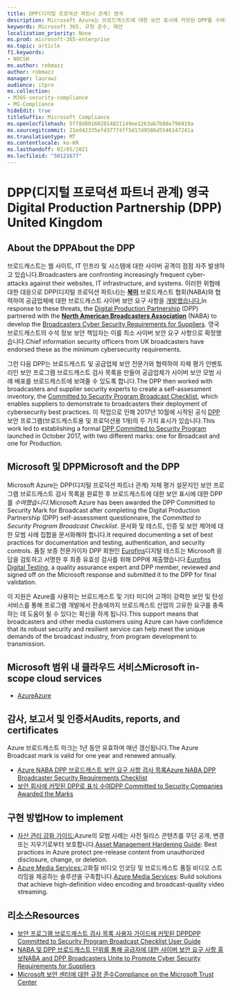 ```yaml
---
title: DPP(디지털 프로덕션 파트너 관계) 영국
description: Microsoft Azure는 브로드캐스트에 대한 보안 표시에 커밋된 DPP를 수여했습니다.
keywords: Microsoft 365, 규정 준수, 제안
localization_priority: None
ms.prod: microsoft-365-enterprise
ms.topic: article
f1.keywords:
- NOCSH
ms.author: robmazz
author: robmazz
manager: laurawi
audience: itpro
ms.collection:
- M365-security-compliance
- MS-Compliance
hideEdit: true
titleSuffix: Microsoft Compliance
ms.openlocfilehash: 5ff8d881602014821149ee1263ab7b88e796919a
ms.sourcegitcommit: 21ed42335efd37774ff5d17d9586d5546147241a
ms.translationtype: MT
ms.contentlocale: ko-KR
ms.lasthandoff: 02/05/2021
ms.locfileid: "50121677"
---
```

# <a name="digital-production-partnership-dpp-united-kingdom"></a><span data-ttu-id="7b07f-104">DPP(디지털 프로덕션 파트너 관계) 영국</span><span class="sxs-lookup"><span data-stu-id="7b07f-104">Digital Production Partnership (DPP) United Kingdom</span></span>

## <a name="about-the-dpp"></a><span data-ttu-id="7b07f-105">About the DPP</span><span class="sxs-lookup"><span data-stu-id="7b07f-105">About the DPP</span></span>

<span data-ttu-id="7b07f-106">브로드캐스트는 웹 사이트, IT 인프라 및 시스템에 대한 사이버 공격이 점점 자주 발생하고 있습니다.</span><span class="sxs-lookup"><span data-stu-id="7b07f-106">Broadcasters are confronting increasingly frequent cyber-attacks against their websites, IT infrastructure, and systems.</span></span> <span data-ttu-id="7b07f-107">이러한 위협에 대한 [](https://www.thedpp.com/) 대응으로 DPP(디지털 프로덕션 파트너)는 [**북미**](https://nabanet.com/) 브로드캐스트 협회(NABA)와 협력하여 공급업체에 대한 브로드캐스트 사이버 보안 요구 사항을 [개발했습니다.](https://nabanet.com/wp-content/uploads/2017/08/NABA_DPP_CyberSecurity_Requirements_3.pdf)</span><span class="sxs-lookup"><span data-stu-id="7b07f-107">In response to these threats, the [Digital Production Partnership](https://www.thedpp.com/) (DPP) partnered with the [**North American Broadcasters Association**](https://nabanet.com/) (NABA) to develop the [Broadcasters Cyber Security Requirements for Suppliers](https://nabanet.com/wp-content/uploads/2017/08/NABA_DPP_CyberSecurity_Requirements_3.pdf).</span></span> <span data-ttu-id="7b07f-108">영국 브로드캐스트의 수석 정보 보안 책임자는 이를 최소 사이버 보안 요구 사항으로 확정했습니다.</span><span class="sxs-lookup"><span data-stu-id="7b07f-108">Chief information security officers from UK broadcasters have endorsed these as the minimum cybersecurity requirements.</span></span>  
  
<span data-ttu-id="7b07f-109">그런 다음 DPP는 브로드캐스트 및 공급업체 보안 전문가와 [](https://dpp-assets.s3.amazonaws.com/wp-content/uploads/2017/10/CTS_BroadcastChecklist.xlsx)협력하여 자체 평가 인벤토리인 보안 프로그램 브로드캐스트 검사 목록을 만들어 공급업체가 사이버 보안 모범 사례 배포를 브로드캐스트에 보여줄 수 있도록 합니다.</span><span class="sxs-lookup"><span data-stu-id="7b07f-109">The DPP then worked with broadcasters and supplier security experts to create a self-assessment inventory, the [Committed to Security Program Broadcast Checklist](https://dpp-assets.s3.amazonaws.com/wp-content/uploads/2017/10/CTS_BroadcastChecklist.xlsx), which enables suppliers to demonstrate to broadcasters their deployment of cybersecurity best practices.</span></span> <span data-ttu-id="7b07f-110">이 작업으로 인해 2017년 10월에 시작된 공식 [DPP](https://www.thedpp.com/tech/security/committed-to-security/) 보안 프로그램(브로드캐스트용 및 프로덕션용 1개)의 두 가지 표시가 있습니다.</span><span class="sxs-lookup"><span data-stu-id="7b07f-110">This work led to establishing a formal [DPP Committed to Security Program](https://www.thedpp.com/tech/security/committed-to-security/) launched in October 2017, with two different marks: one for Broadcast and one for Production.</span></span>

## <a name="microsoft-and-the-dpp"></a><span data-ttu-id="7b07f-111">Microsoft 및 DPP</span><span class="sxs-lookup"><span data-stu-id="7b07f-111">Microsoft and the DPP</span></span>

<span data-ttu-id="7b07f-112">Microsoft Azure는 DPP(디지털 프로덕션 파트너 관계) 자체 평가 설문지인 보안 프로그램 브로드캐스트 검사 목록을 완료한 후 브로드캐스트에 대한 보안 표시에 대한 DPP를 *수여했습니다.*</span><span class="sxs-lookup"><span data-stu-id="7b07f-112">Microsoft Azure has been awarded the DPP Committed to Security Mark for Broadcast after completing the Digital Production Partnership (DPP) self-assessment questionnaire, the *Committed to Security Program Broadcast Checklist*.</span></span> <span data-ttu-id="7b07f-113">문서화 및 테스트, 인증 및 보안 제어에 대한 모범 사례 집합을 문서화해야 합니다.</span><span class="sxs-lookup"><span data-stu-id="7b07f-113">It required documenting a set of best practices for documentation and testing, authentication, and security controls.</span></span> <span data-ttu-id="7b07f-114">품질 보증 전문가이자 DPP 회원인 [Eurofins](https://www.eurofins-digitaltesting.com/)디지털 테스트는 Microsoft 응답을 검토하고 서명한 후 최종 유효성 검사를 위해 DPP에 제출했습니다.</span><span class="sxs-lookup"><span data-stu-id="7b07f-114">[Eurofins Digital Testing](https://www.eurofins-digitaltesting.com/), a quality assurance expert and DPP member, reviewed and signed off on the Microsoft response and submitted it to the DPP for final validation.</span></span>  
  
<span data-ttu-id="7b07f-115">이 지원은 Azure를 사용하는 브로드캐스트 및 기타 미디어 고객이 강력한 보안 및 탄성 서비스를 통해 프로그램 개발에서 전송에까지 브로드캐스트 산업의 고유한 요구를 충족하는 데 도움이 될 수 있다는 확신을 하게 됩니다.</span><span class="sxs-lookup"><span data-stu-id="7b07f-115">This support means that broadcasters and other media customers using Azure can have confidence that its robust security and resilient service can help meet the unique demands of the broadcast industry, from program development to transmission.</span></span>

## <a name="microsoft-in-scope-cloud-services"></a><span data-ttu-id="7b07f-116">Microsoft 범위 내 클라우드 서비스</span><span class="sxs-lookup"><span data-stu-id="7b07f-116">Microsoft in-scope cloud services</span></span>

- [<span data-ttu-id="7b07f-117">Azure</span><span class="sxs-lookup"><span data-stu-id="7b07f-117">Azure</span></span>](https://aka.ms/AzureCompliance)

## <a name="audits-reports-and-certificates"></a><span data-ttu-id="7b07f-118">감사, 보고서 및 인증서</span><span class="sxs-lookup"><span data-stu-id="7b07f-118">Audits, reports, and certificates</span></span>

<span data-ttu-id="7b07f-119">Azure 브로드캐스트 마크는 1년 동안 유효하며 매년 갱신됩니다.</span><span class="sxs-lookup"><span data-stu-id="7b07f-119">The Azure Broadcast mark is valid for one year and renewed annually.</span></span>

- [<span data-ttu-id="7b07f-120">Azure NABA DPP 브로드캐스트 보안 요구 사항 검사 목록</span><span class="sxs-lookup"><span data-stu-id="7b07f-120">Azure NABA DPP Broadcaster Security Requirements Checklist</span></span>](https://aka.ms/Azure-CTS-Broadcast-Checklist)
- [<span data-ttu-id="7b07f-121">보안 회사에 커밋된 DPP로 표식 수여</span><span class="sxs-lookup"><span data-stu-id="7b07f-121">DPP Committed to Security Companies Awarded the Marks</span></span>](https://aka.ms/Azure-Asset-Mgmt)

## <a name="how-to-implement"></a><span data-ttu-id="7b07f-122">구현 방법</span><span class="sxs-lookup"><span data-stu-id="7b07f-122">How to implement</span></span>

- <span data-ttu-id="7b07f-123">[자산 관리 강화 가이드:](https://aka.ms/Azure-Asset-Mgmt)Azure의 모범 사례는 사전 릴리스 콘텐츠를 무단 공개, 변경 또는 지우기로부터 보호합니다.</span><span class="sxs-lookup"><span data-stu-id="7b07f-123">[Asset Management Hardening Guide](https://aka.ms/Azure-Asset-Mgmt): Best practices in Azure protect pre-release content from unauthorized disclosure, change, or deletion.</span></span>
- <span data-ttu-id="7b07f-124">[Azure Media Services:](/azure/media-services/)고화질 비디오 인코딩 및 브로드캐스트 품질 비디오 스트리밍을 제공하는 솔루션을 구축합니다.</span><span class="sxs-lookup"><span data-stu-id="7b07f-124">[Azure Media Services](/azure/media-services/): Build solutions that achieve high-definition video encoding and broadcast-quality video streaming.</span></span>

## <a name="resources"></a><span data-ttu-id="7b07f-125">리소스</span><span class="sxs-lookup"><span data-stu-id="7b07f-125">Resources</span></span>

- [<span data-ttu-id="7b07f-126">보안 프로그램 브로드캐스트 검사 목록 사용자 가이드에 커밋된 DPP</span><span class="sxs-lookup"><span data-stu-id="7b07f-126">DPP Committed to Security Program Broadcast Checklist User Guide</span></span>](https://dpp-assets.s3.amazonaws.com/wp-content/uploads/2017/10/CTS_BroadcastChecklistUserGuide.pdf)
- [<span data-ttu-id="7b07f-127">NABA 및 DPP 브로드캐스트 단위를 통해 공급자에 대한 사이버 보안 요구 사항 홍보</span><span class="sxs-lookup"><span data-stu-id="7b07f-127">NABA and DPP Broadcasters Unite to Promote Cyber Security Requirements for Suppliers</span></span>](https://nabanet.com/wp-content/uploads/2017/08/NABAcaster-Issue_26.pdf)
- [<span data-ttu-id="7b07f-128">Microsoft 보안 센터에 대한 규정 준수</span><span class="sxs-lookup"><span data-stu-id="7b07f-128">Compliance on the Microsoft Trust Center</span></span>](https://www.microsoft.com/trust-center/compliance/compliance-overview)
